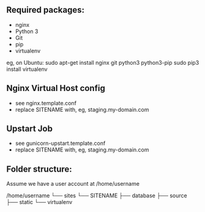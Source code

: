 ## Required packages:

* nginx
* Python 3
* Git
* pip
* virtualenv

eg, on Ubuntu:
	sudo apt-get install nginx git python3 python3-pip
	sudo pip3 install virtualenv

## Nginx Virtual Host config

* see nginx.template.conf
* replace SITENAME with, eg, staging.my-domain.com

## Upstart Job

* see gunicorn-upstart.template.conf
* replace SITENAME with, eg, staging.my-domain.com

## Folder structure:

Assume we have a user account at /home/username

/home/username
└── sites
	└── SITENAME
	├── database
	├── source
	├── static
	└── virtualenv
